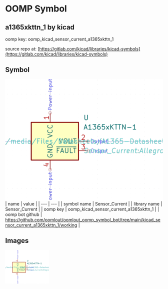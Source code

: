 # OOMP Symbol  
## a1365xkttn_1  by kicad  
  
oomp key: oomp_kicad_sensor_current_a1365xkttn_1  
  
source repo at: [https://gitlab.com/kicad/libraries/kicad-symbols](https://gitlab.com/kicad/libraries/kicad-symbols)  
## Symbol  
  
[![working.png](working_600.png)](working.png)  
| name | value | 
| --- | --- | 
| symbol name | Sensor_Current | 
| library name | Sensor_Current | 
| oomp key | oomp_kicad_sensor_current_a1365xkttn_1 | 
| oomp bot github | https://github.com/oomlout/oomlout_oomp_symbol_bot/tree/main/kicad_sensor_current_a1365xkttn_1/working | 
## Images  
  
[![working.png](working_140.png)](working.png)  
